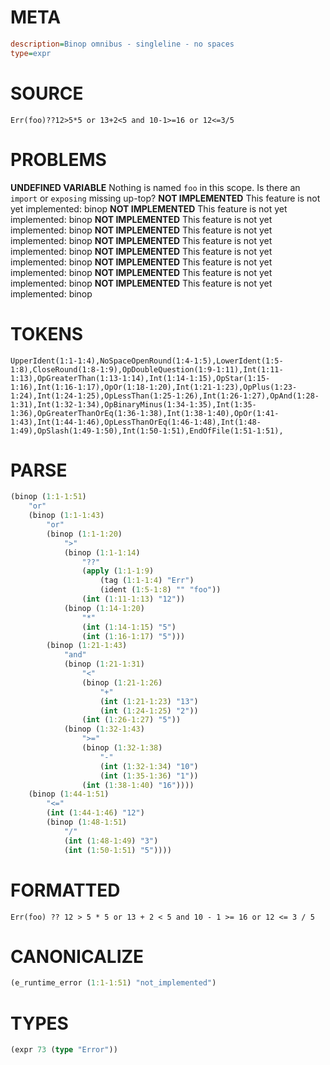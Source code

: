 # META
~~~ini
description=Binop omnibus - singleline - no spaces
type=expr
~~~
# SOURCE
~~~roc
Err(foo)??12>5*5 or 13+2<5 and 10-1>=16 or 12<=3/5
~~~
# PROBLEMS
**UNDEFINED VARIABLE**
Nothing is named `foo` in this scope.
Is there an `import` or `exposing` missing up-top?
**NOT IMPLEMENTED**
This feature is not yet implemented: binop
**NOT IMPLEMENTED**
This feature is not yet implemented: binop
**NOT IMPLEMENTED**
This feature is not yet implemented: binop
**NOT IMPLEMENTED**
This feature is not yet implemented: binop
**NOT IMPLEMENTED**
This feature is not yet implemented: binop
**NOT IMPLEMENTED**
This feature is not yet implemented: binop
**NOT IMPLEMENTED**
This feature is not yet implemented: binop
**NOT IMPLEMENTED**
This feature is not yet implemented: binop
**NOT IMPLEMENTED**
This feature is not yet implemented: binop
# TOKENS
~~~zig
UpperIdent(1:1-1:4),NoSpaceOpenRound(1:4-1:5),LowerIdent(1:5-1:8),CloseRound(1:8-1:9),OpDoubleQuestion(1:9-1:11),Int(1:11-1:13),OpGreaterThan(1:13-1:14),Int(1:14-1:15),OpStar(1:15-1:16),Int(1:16-1:17),OpOr(1:18-1:20),Int(1:21-1:23),OpPlus(1:23-1:24),Int(1:24-1:25),OpLessThan(1:25-1:26),Int(1:26-1:27),OpAnd(1:28-1:31),Int(1:32-1:34),OpBinaryMinus(1:34-1:35),Int(1:35-1:36),OpGreaterThanOrEq(1:36-1:38),Int(1:38-1:40),OpOr(1:41-1:43),Int(1:44-1:46),OpLessThanOrEq(1:46-1:48),Int(1:48-1:49),OpSlash(1:49-1:50),Int(1:50-1:51),EndOfFile(1:51-1:51),
~~~
# PARSE
~~~clojure
(binop (1:1-1:51)
	"or"
	(binop (1:1-1:43)
		"or"
		(binop (1:1-1:20)
			">"
			(binop (1:1-1:14)
				"??"
				(apply (1:1-1:9)
					(tag (1:1-1:4) "Err")
					(ident (1:5-1:8) "" "foo"))
				(int (1:11-1:13) "12"))
			(binop (1:14-1:20)
				"*"
				(int (1:14-1:15) "5")
				(int (1:16-1:17) "5")))
		(binop (1:21-1:43)
			"and"
			(binop (1:21-1:31)
				"<"
				(binop (1:21-1:26)
					"+"
					(int (1:21-1:23) "13")
					(int (1:24-1:25) "2"))
				(int (1:26-1:27) "5"))
			(binop (1:32-1:43)
				">="
				(binop (1:32-1:38)
					"-"
					(int (1:32-1:34) "10")
					(int (1:35-1:36) "1"))
				(int (1:38-1:40) "16"))))
	(binop (1:44-1:51)
		"<="
		(int (1:44-1:46) "12")
		(binop (1:48-1:51)
			"/"
			(int (1:48-1:49) "3")
			(int (1:50-1:51) "5"))))
~~~
# FORMATTED
~~~roc
Err(foo) ?? 12 > 5 * 5 or 13 + 2 < 5 and 10 - 1 >= 16 or 12 <= 3 / 5
~~~
# CANONICALIZE
~~~clojure
(e_runtime_error (1:1-1:51) "not_implemented")
~~~
# TYPES
~~~clojure
(expr 73 (type "Error"))
~~~